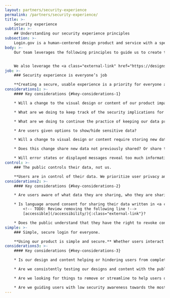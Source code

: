 ```yaml
---
layout: partners/security-experience
permalink: /partners/security-experience/
title: >-
    Security experience
subtitle: >-
    ## Understanding our security experience principles
subsection: >-
    Login.gov is a human-centered design product and service with a specific focus on creating an optimal security experience for the public.
body: >-
    Our team leverages the following principles to guide us to create the best security product for the public.


    We also leverage the <a class="external-link" href="https://designsystem.digital.gov/design-principles/">U.S. Web Design System’s design principles</a> to guide our work.
job: >-
    ### Security experience is everyone’s job

    **Creating a secure, usable experience is a priority for everyone at Login.gov.** We are all responsible for maintaining the integrity of our products and services. We prioritize protecting the public’s data in sync with our practice of continuously improving our product. As users use Login.gov, we should ensure their security awareness is raised. We want to affect users to keep their entire digital presence secure, not just their Login.gov presence. <a class="external-link" href="https://login.gov/policy/">You can read more about our security and privacy practices</a>.
considerations1: >-
    #### Key considerations {#key-considerations-1}

    * Will a change to the visual design or content of our product impact the users’ understanding of the security of the product?

    * What are we doing to keep track of the security implications for any changes made to Login.gov?

    * What are we doing to continue the practice of keeping our data private?

    * Are users given options to show/hide sensitive data?

    * Will a change to visual design or content require storing new data via the server or the browser?

    * Does this change share new data not previously shared? Or share that data with a new audience?

    * Will error states or displayed messages reveal too much information and create a security risk?
control: >-
    ### The public controls their data, not us.

    **Users are in control of their data. We prioritize user privacy and do not profit from sharing user data.** Personally Identifiable Information (PII) is only shared as needed and all sensitive data is encrypted. Our encryption methods are like putting data in a safety deposit box and only users have the key. Users have the ability to share or hide sensitive information, give or revoke consent to share that data or delete that data at any time.
considerations2: >-
    #### Key considerations {#key-considerations-2}

    * Are users aware of what data they are sharing, who they are sharing it with and how it is used?

    * Is language around consent for sharing their data written in <a class="external-link" href="https://www.plainlanguage.gov/">plain language</a> and 
        <!-- TODO: Review removing the following line !-->
        [accessible](/accessibility/){:class="external-link"}?

    * Does the public understand that they have the right to revoke consent of the sharing of their data?
simple: >-
    ### Simple, secure login for everyone.

    **Using our product is simple and secure.** Whether users interact with our product once or multiple times a day, their experience with Login.gov will be seamless. Design and content facilitates ease of use and allows users to focus on the task they are trying to complete with our partner agencies.
considerations3: >-
    #### Key considerations {#key-considerations-3}

    * Is our design and content helping or hindering users from completing the task at hand?

    * Are we consistently testing our designs and content with the public?

    * Are we looking for things to remove or streamline to help users quickly get on their way to the partner site?

    * Are we guiding users with low security awareness towards the most secure options?
---
```

